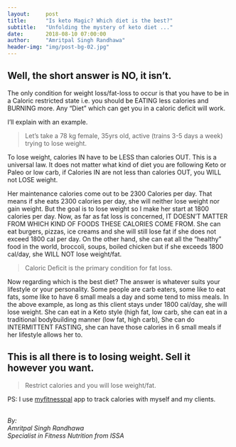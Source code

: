 ```yaml
---
layout:     post
title:      "Is keto Magic? Which diet is the best?"
subtitle:   "Unfolding the mystery of keto diet ..."
date:       2018-08-10 07:00:00
author:     "Amritpal Singh Randhawa"
header-img: "img/post-bg-02.jpg"
---
```


<h2 class="section-heading">Well, the short answer is NO, it isn’t.</h2>

<p>The only condition for weight loss/fat-loss to occur is that you have to be in a Caloric restricted state i.e. you should be EATING less calories and BURNING more. Any “Diet” which can get you in a caloric deficit will work.</p>

<p>I’ll explain with an example. </p>

<blockquote>Let’s take a 78 kg female, 35yrs old, active (trains 3-5 days a week) trying to lose weight.</blockquote>

<p>To lose weight, calories IN have to be LESS than calories OUT. This is a universal law. It does not matter what kind of diet you are following Keto or Paleo or low carb, if Calories IN are not less than calories OUT, you WILL not LOSE weight.</p>

<p>Her maintenance calories come out to be 2300 Calories per day. That means if she eats 2300 calories per day, she will neither lose weight nor gain weight. But the goal is to lose weight so I make her start at 1800 calories per day. Now, as far as fat loss is concerned, IT DOESN’T MATTER FROM WHICH KIND OF FOODS THESE CALORIES COME FROM. She can eat burgers, pizzas, ice creams and she will still lose fat if she does not exceed 1800 cal per day. On the other hand, she can eat all the “healthy” food in the world, broccoli, soups, boiled chicken but if she exceeds 1800 cal/day, she WILL NOT lose weight/fat.</p>

<blockquote>Caloric Deficit is the primary condition for fat loss.</blockquote>

<p>Now regarding which is the best diet? The answer is whatever suits your lifestyle or your personality. Some people are carb eaters, some like to eat fats, some like to have 6 small meals a day and some tend to miss meals. In the above example, as long as this client stays under 1800 cal/day, she will lose weight. She can eat in a Keto style (high fat, low carb, she can eat in a traditional bodybuilding manner (low fat, high carb), She can do INTERMITTENT FASTING, she can have those calories in 6 small meals if her lifestyle allows her to.</p>

<h2>This is all there is to losing weight. Sell it however you want. </h2>
<blockquote>Restrict calories and you will lose weight/fat.</blockquote>

<p>PS: I use <a href="https://play.google.com/store/apps/details?id=com.myfitnesspal.android&hl=en_SGss">myfitnesspal</a> app to track calories with myself and my clients.</p><br>

<address>By: <br>
Amritpal Singh Randhawa</br>
Specialist in Fitness Nutrition from ISSA</br>
</address>



